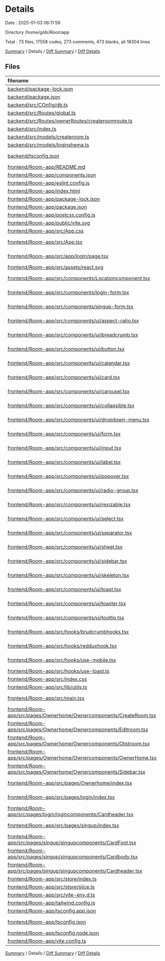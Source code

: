 # Details

Date : 2025-01-03 06:11:59

Directory /home/gobi/Roomapp

Total : 73 files,  17558 codes, 273 comments, 473 blanks, all 18304 lines

[Summary](results.md) / Details / [Diff Summary](diff.md) / [Diff Details](diff-details.md)

## Files
| filename | language | code | comment | blank | total |
| :--- | :--- | ---: | ---: | ---: | ---: |
| [backend/package-lock.json](/backend/package-lock.json) | JSON | 2,754 | 0 | 1 | 2,755 |
| [backend/package.json](/backend/package.json) | JSON | 36 | 0 | 1 | 37 |
| [backend/src/COnfig/db.ts](/backend/src/COnfig/db.ts) | TypeScript | 11 | 1 | 3 | 15 |
| [backend/src/Routes/global.ts](/backend/src/Routes/global.ts) | TypeScript | 136 | 9 | 24 | 169 |
| [backend/src/Routes/ownerRoutes/createroomroute.ts](/backend/src/Routes/ownerRoutes/createroomroute.ts) | TypeScript | 0 | 0 | 1 | 1 |
| [backend/src/index.ts](/backend/src/index.ts) | TypeScript | 23 | 3 | 5 | 31 |
| [backend/src/models/createroom.ts](/backend/src/models/createroom.ts) | TypeScript | 37 | 1 | 2 | 40 |
| [backend/src/models/loginshema.ts](/backend/src/models/loginshema.ts) | TypeScript | 34 | 0 | 2 | 36 |
| [backend/tsconfig.json](/backend/tsconfig.json) | JSON with Comments | 18 | 0 | 1 | 19 |
| [frontend/Room-app/README.md](/frontend/Room-app/README.md) | Markdown | 43 | 0 | 10 | 53 |
| [frontend/Room-app/components.json](/frontend/Room-app/components.json) | JSON | 21 | 0 | 0 | 21 |
| [frontend/Room-app/eslint.config.js](/frontend/Room-app/eslint.config.js) | JavaScript | 27 | 0 | 2 | 29 |
| [frontend/Room-app/index.html](/frontend/Room-app/index.html) | HTML | 13 | 0 | 1 | 14 |
| [frontend/Room-app/package-lock.json](/frontend/Room-app/package-lock.json) | JSON | 10,356 | 0 | 1 | 10,357 |
| [frontend/Room-app/package.json](/frontend/Room-app/package.json) | JSON | 73 | 0 | 1 | 74 |
| [frontend/Room-app/postcss.config.js](/frontend/Room-app/postcss.config.js) | JavaScript | 6 | 0 | 1 | 7 |
| [frontend/Room-app/public/vite.svg](/frontend/Room-app/public/vite.svg) | XML | 1 | 0 | 0 | 1 |
| [frontend/Room-app/src/App.css](/frontend/Room-app/src/App.css) | CSS | 0 | 43 | 1 | 44 |
| [frontend/Room-app/src/App.tsx](/frontend/Room-app/src/App.tsx) | TypeScript JSX | 21 | 1 | 2 | 24 |
| [frontend/Room-app/src/app/login/page.tsx](/frontend/Room-app/src/app/login/page.tsx) | TypeScript JSX | 30 | 0 | 3 | 33 |
| [frontend/Room-app/src/assets/react.svg](/frontend/Room-app/src/assets/react.svg) | XML | 1 | 0 | 0 | 1 |
| [frontend/Room-app/src/components/Locationcomponent.tsx](/frontend/Room-app/src/components/Locationcomponent.tsx) | TypeScript JSX | 50 | 0 | 7 | 57 |
| [frontend/Room-app/src/components/login-form.tsx](/frontend/Room-app/src/components/login-form.tsx) | TypeScript JSX | 0 | 0 | 1 | 1 |
| [frontend/Room-app/src/components/singup-form.tsx](/frontend/Room-app/src/components/singup-form.tsx) | TypeScript JSX | 0 | 0 | 1 | 1 |
| [frontend/Room-app/src/components/ui/aspect-ratio.tsx](/frontend/Room-app/src/components/ui/aspect-ratio.tsx) | TypeScript JSX | 3 | 0 | 3 | 6 |
| [frontend/Room-app/src/components/ui/breadcrumb.tsx](/frontend/Room-app/src/components/ui/breadcrumb.tsx) | TypeScript JSX | 105 | 0 | 11 | 116 |
| [frontend/Room-app/src/components/ui/button.tsx](/frontend/Room-app/src/components/ui/button.tsx) | TypeScript JSX | 52 | 0 | 6 | 58 |
| [frontend/Room-app/src/components/ui/calendar.tsx](/frontend/Room-app/src/components/ui/calendar.tsx) | TypeScript JSX | 70 | 0 | 5 | 75 |
| [frontend/Room-app/src/components/ui/card.tsx](/frontend/Room-app/src/components/ui/card.tsx) | TypeScript JSX | 68 | 0 | 9 | 77 |
| [frontend/Room-app/src/components/ui/carousel.tsx](/frontend/Room-app/src/components/ui/carousel.tsx) | TypeScript JSX | 231 | 0 | 30 | 261 |
| [frontend/Room-app/src/components/ui/collapsible.tsx](/frontend/Room-app/src/components/ui/collapsible.tsx) | TypeScript JSX | 5 | 0 | 5 | 10 |
| [frontend/Room-app/src/components/ui/dropdown-menu.tsx](/frontend/Room-app/src/components/ui/dropdown-menu.tsx) | TypeScript JSX | 182 | 0 | 18 | 200 |
| [frontend/Room-app/src/components/ui/form.tsx](/frontend/Room-app/src/components/ui/form.tsx) | TypeScript JSX | 152 | 0 | 25 | 177 |
| [frontend/Room-app/src/components/ui/input.tsx](/frontend/Room-app/src/components/ui/input.tsx) | TypeScript JSX | 19 | 0 | 4 | 23 |
| [frontend/Room-app/src/components/ui/label.tsx](/frontend/Room-app/src/components/ui/label.tsx) | TypeScript JSX | 20 | 0 | 5 | 25 |
| [frontend/Room-app/src/components/ui/popover.tsx](/frontend/Room-app/src/components/ui/popover.tsx) | TypeScript JSX | 25 | 0 | 7 | 32 |
| [frontend/Room-app/src/components/ui/radio-group.tsx](/frontend/Room-app/src/components/ui/radio-group.tsx) | TypeScript JSX | 38 | 0 | 5 | 43 |
| [frontend/Room-app/src/components/ui/resizable.tsx](/frontend/Room-app/src/components/ui/resizable.tsx) | TypeScript JSX | 38 | 0 | 6 | 44 |
| [frontend/Room-app/src/components/ui/select.tsx](/frontend/Room-app/src/components/ui/select.tsx) | TypeScript JSX | 145 | 0 | 13 | 158 |
| [frontend/Room-app/src/components/ui/separator.tsx](/frontend/Room-app/src/components/ui/separator.tsx) | TypeScript JSX | 26 | 0 | 4 | 30 |
| [frontend/Room-app/src/components/ui/sheet.tsx](/frontend/Room-app/src/components/ui/sheet.tsx) | TypeScript JSX | 125 | 0 | 16 | 141 |
| [frontend/Room-app/src/components/ui/sidebar.tsx](/frontend/Room-app/src/components/ui/sidebar.tsx) | TypeScript JSX | 696 | 12 | 54 | 762 |
| [frontend/Room-app/src/components/ui/skeleton.tsx](/frontend/Room-app/src/components/ui/skeleton.tsx) | TypeScript JSX | 13 | 0 | 3 | 16 |
| [frontend/Room-app/src/components/ui/toast.tsx](/frontend/Room-app/src/components/ui/toast.tsx) | TypeScript JSX | 115 | 0 | 13 | 128 |
| [frontend/Room-app/src/components/ui/toaster.tsx](/frontend/Room-app/src/components/ui/toaster.tsx) | TypeScript JSX | 31 | 0 | 3 | 34 |
| [frontend/Room-app/src/components/ui/tooltip.tsx](/frontend/Room-app/src/components/ui/tooltip.tsx) | TypeScript JSX | 24 | 0 | 7 | 31 |
| [frontend/Room-app/src/hooks/brudcrumbhooks.tsx](/frontend/Room-app/src/hooks/brudcrumbhooks.tsx) | TypeScript JSX | 48 | 5 | 7 | 60 |
| [frontend/Room-app/src/hooks/redduxhook.tsx](/frontend/Room-app/src/hooks/redduxhook.tsx) | TypeScript JSX | 4 | 1 | 2 | 7 |
| [frontend/Room-app/src/hooks/use-mobile.tsx](/frontend/Room-app/src/hooks/use-mobile.tsx) | TypeScript JSX | 15 | 0 | 5 | 20 |
| [frontend/Room-app/src/hooks/use-toast.ts](/frontend/Room-app/src/hooks/use-toast.ts) | TypeScript | 160 | 3 | 32 | 195 |
| [frontend/Room-app/src/index.css](/frontend/Room-app/src/index.css) | CSS | 47 | 96 | 5 | 148 |
| [frontend/Room-app/src/lib/utils.ts](/frontend/Room-app/src/lib/utils.ts) | TypeScript | 5 | 0 | 2 | 7 |
| [frontend/Room-app/src/main.tsx](/frontend/Room-app/src/main.tsx) | TypeScript JSX | 19 | 0 | 2 | 21 |
| [frontend/Room-app/src/pages/Ownerhome/Ownercomponents/CreateRoom.tsx](/frontend/Room-app/src/pages/Ownerhome/Ownercomponents/CreateRoom.tsx) | TypeScript JSX | 285 | 6 | 11 | 302 |
| [frontend/Room-app/src/pages/Ownerhome/Ownercomponents/Editroom.tsx](/frontend/Room-app/src/pages/Ownerhome/Ownercomponents/Editroom.tsx) | TypeScript JSX | 353 | 14 | 11 | 378 |
| [frontend/Room-app/src/pages/Ownerhome/Ownercomponents/Olistroom.tsx](/frontend/Room-app/src/pages/Ownerhome/Ownercomponents/Olistroom.tsx) | TypeScript JSX | 128 | 1 | 5 | 134 |
| [frontend/Room-app/src/pages/Ownerhome/Ownercomponents/OwnerHome.tsx](/frontend/Room-app/src/pages/Ownerhome/Ownercomponents/OwnerHome.tsx) | TypeScript JSX | 46 | 0 | 10 | 56 |
| [frontend/Room-app/src/pages/Ownerhome/Ownercomponents/Sidebar.tsx](/frontend/Room-app/src/pages/Ownerhome/Ownercomponents/Sidebar.tsx) | TypeScript JSX | 66 | 0 | 3 | 69 |
| [frontend/Room-app/src/pages/Ownerhome/index.tsx](/frontend/Room-app/src/pages/Ownerhome/index.tsx) | TypeScript JSX | 0 | 51 | 2 | 53 |
| [frontend/Room-app/src/pages/login/index.tsx](/frontend/Room-app/src/pages/login/index.tsx) | TypeScript JSX | 97 | 1 | 5 | 103 |
| [frontend/Room-app/src/pages/login/logincomponents/Cardheader.tsx](/frontend/Room-app/src/pages/login/logincomponents/Cardheader.tsx) | TypeScript JSX | 18 | 0 | 2 | 20 |
| [frontend/Room-app/src/pages/singup/index.tsx](/frontend/Room-app/src/pages/singup/index.tsx) | TypeScript JSX | 53 | 1 | 5 | 59 |
| [frontend/Room-app/src/pages/singup/singupcomponents/CardFoot.tsx](/frontend/Room-app/src/pages/singup/singupcomponents/CardFoot.tsx) | TypeScript JSX | 23 | 0 | 3 | 26 |
| [frontend/Room-app/src/pages/singup/singupcomponents/Cardbody.tsx](/frontend/Room-app/src/pages/singup/singupcomponents/Cardbody.tsx) | TypeScript JSX | 116 | 15 | 15 | 146 |
| [frontend/Room-app/src/pages/singup/singupcomponents/Cardheader.tsx](/frontend/Room-app/src/pages/singup/singupcomponents/Cardheader.tsx) | TypeScript JSX | 15 | 0 | 3 | 18 |
| [frontend/Room-app/src/store/index.ts](/frontend/Room-app/src/store/index.ts) | TypeScript | 23 | 2 | 4 | 29 |
| [frontend/Room-app/src/store/slice.ts](/frontend/Room-app/src/store/slice.ts) | TypeScript | 25 | 1 | 5 | 31 |
| [frontend/Room-app/src/vite-env.d.ts](/frontend/Room-app/src/vite-env.d.ts) | TypeScript | 0 | 1 | 1 | 2 |
| [frontend/Room-app/tailwind.config.js](/frontend/Room-app/tailwind.config.js) | JavaScript | 66 | 1 | 1 | 68 |
| [frontend/Room-app/tsconfig.app.json](/frontend/Room-app/tsconfig.app.json) | JSON | 28 | 2 | 4 | 34 |
| [frontend/Room-app/tsconfig.json](/frontend/Room-app/tsconfig.json) | JSON with Comments | 13 | 0 | 1 | 14 |
| [frontend/Room-app/tsconfig.node.json](/frontend/Room-app/tsconfig.node.json) | JSON | 20 | 2 | 3 | 25 |
| [frontend/Room-app/vite.config.ts](/frontend/Room-app/vite.config.ts) | TypeScript | 11 | 0 | 1 | 12 |

[Summary](results.md) / Details / [Diff Summary](diff.md) / [Diff Details](diff-details.md)